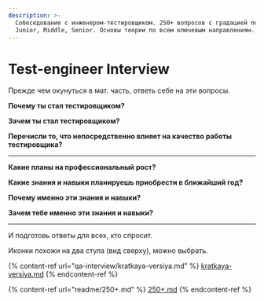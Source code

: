 ```yaml
---
description: >-
  Собеседование с инженером-тестировщиком. 250+ вопросов с градацией по уровням
  Junior, Middle, Senior. Основы теории по всем ключевым направлениям.
---
```


# Test-engineer Interview



Прежде чем окунуться в мат. часть, ответь себе на эти вопросы.



**Почему ты стал тестировщиком?**

**Зачем ты стал тестировщиком?**

**Перечисли то, что непосредственно влияет на качество работы тестировщика?**&#x20;

****

**Какие планы на профессиональный рост?**&#x20;

**Какие знания и навыки планируешь приобрести в ближайший год?**

**Почему именно эти знания и навыки?**

**Зачем тебе именно эти знания и навыки?**&#x20;

****

И подготовь ответы для всех, кто спросит.





Иконки похожи на два стула (вид сверху), можно выбрать.



{% content-ref url="qa-interview/kratkaya-versiya.md" %}
[kratkaya-versiya.md](qa-interview/kratkaya-versiya.md)
{% endcontent-ref %}

{% content-ref url="readme/250+.md" %}
[250+.md](readme/250+.md)
{% endcontent-ref %}











